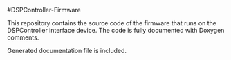 #DSPController-Firmware

This repository contains the source code of the firmware that runs on the DSPController interface device. 
The code is fully documented with Doxygen comments.

Generated documentation file is included.
